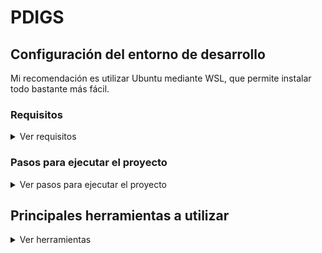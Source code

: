 # PDIGS

## Configuración del entorno de desarrollo

Mi recomendación es utilizar Ubuntu mediante WSL, que permite instalar todo bastante más fácil. 

### Requisitos

<details>
<summary> Ver requisitos </summary>

#### Instalar PHP

Vale cualquier versión de PHP 8.2 en adelante. Creo que la forma más fácil en Windows es instalando
XAMPP. En Ubuntu se puede instalar con el siguiente comando:

`sudo apt install php`

Para comprobar que se ha instalado correctamente, se puede ejecutar el siguiente comando:

`php --version`

#### Instalar Composer

Para verificar que Composer está instalado, se puede ejecutar el siguiente comando:

`composer --version`

#### Instalar Laravel

Una vez instalado Composer, se puede instalar Laravel con el siguiente comando:

`composer global require laravel/installer`

Para comprobar que se ha instalado correctamente, se puede ejecutar el siguiente comando:

`laravel --version`

#### Instalar Node

En Windows, solo hay que ir a la web e instalar la versión LTS. En Ubuntu se puede instalar con el siguiente comando:

`sudo apt install nodejs`

Para comprobar que se ha instalado correctamente, se puede ejecutar el siguiente comando:

`node --version`

#### Instalar Yarn

Una vez instalado Node, se puede instalar Yarn con el siguiente comando:

`corepack enable`

De nuevo, se puede verficar ejecutando 

`yarn --version`

</details>


### Pasos para ejecutar el proyecto

<details>
<summary>Ver pasos para ejecutar el proyecto</summary>

#### Backend

1. Instalar las dependencias del backend:

    `composer install`

2. Crear un nuevo fichero en el directorio raíz, llamado `.env` y copiar en él todo el contenido del archivo `.env.example`

3. Crear la base de datos y todas sus tablas:

    `php artisan migrate`

4. Popular la base de datos con datos de prueba:

    `php artisan db:seed`

5. Ejecutar el servidor de Laravel:

    `php artisan serve`

#### Frontend

1. Acceder al directorio del proyecto frontend: 

    `cd front-end`

2. Instalar las dependencias del frontend:

    `yarn install`

3. Crear un nuevo fichero dentro del directorio `front-end`, llamado `.env` y copiar en él todo el contenido del archivo `front-end/.env.example`

4. Ejecutar el frontend en el navegador:

    `yarn web`

</details>

## Principales herramientas a utilizar

<details>
    <summary>Ver herramientas</summary>

### Editor
Mi recomendación es [PhpStorm](https://www.jetbrains.com/phpstorm/), con el plugin [Laravel Idea](https://plugins.jetbrains.com/plugin/13441-laravel-idea). Tanto
PhpStorm como Laravel Idea tienen licencia gratuita para estudiantes. 

Visual Studio Code también está bien. 

### Base de datos
SQLite, al menos al principio.

### Backend
- [PHP](https://www.php.net/manual/es/intro-whatis.php) - lenguaje de programación del backend
- [Composer](https://getcomposer.org/) - gestor de dependencias de PHP
- [Laravel](https://laravel.com/docs/11.x/structure) - framework backend de PHP

### Frontend
- [Typescript](https://www.typescriptlang.org/docs/handbook/typescript-in-5-minutes.html) - lenguaje utilizado en el fronted
- [Node](https://nodejs.org/en/download) - entorno de ejecución de JavaScript
- [Yarn](https://yarnpkg.com/getting-started/install) - gestor de dependencias de JavaScript
- [Expo](https://docs.expo.dev/guides/overview/) - framework frontend de React Native
- [React Native](https://reactnative.dev/docs/getting-started) - librería para desarrollo de aplicaciones multiplataforma (web, iOS y Android), basada en [React](https://react.dev/learn)
- [Tanstack Query](https://tanstack.com/query/latest/docs/framework/react/overview) - librería para realizar consultas a la API 
- [Axios](https://axios-http.com/docs/example) - librería para realizar consultas a la API
  
</details>




